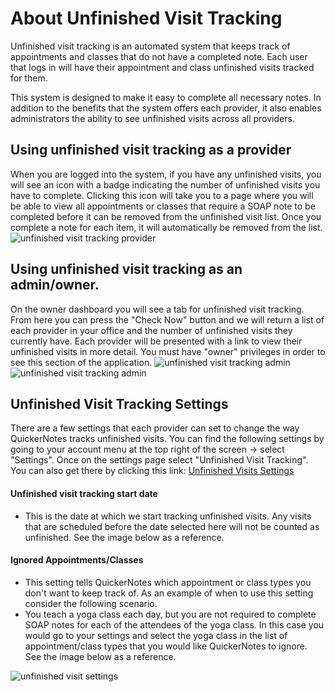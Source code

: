 # About Unfinished Visit Tracking
Unfinished visit tracking is an automated system that keeps track of appointments and 
classes that do not have a completed note. Each user that logs in will
have their appointment and class unfinished visits tracked for them. 

This system is designed to make it easy to complete all necessary notes. In addition to the benefits 
that the system offers each provider, it also enables administrators the ability to see unfinished 
visits across all providers.

## Using unfinished visit tracking as a provider
When you are logged into the system, if you have any unfinished visits, you will see an icon with a badge indicating
the number of unfinished visits you have to complete. Clicking this icon will take you to a page where
you will be able to view all appointments or classes that require a SOAP note to be completed before it can be
removed from the unfinished visit list. Once you complete a note for each item, it will automatically be removed from
the list.
![unfinished visit tracking provider](/images/unfinished-visits/provider-indicator-icon.png "Unfinished visits indicator")

## Using unfinished visit tracking as an admin/owner.
On the owner dashboard you will see a tab for unfinished visit tracking. From here you can press the "Check Now" button
and we will return a list of each provider in your office and the number of unfinished visits they currently have.
Each provider will be presented with a link to view their unfinished visits in more detail. You must have "owner"
privileges in order to see this section of the application.
![unfinished visit tracking admin](/images/unfinished-visits/admin-check-now.png "Check Now Button")
![unfinished visit tracking admin](/images/unfinished-visits/admin-provider-list.png "List of providers with unfinished visits")

## Unfinished Visit Tracking Settings
There are a few settings that each provider can set to change the way QuickerNotes tracks unfinished visits.
You can find the following settings by going to your account menu at the top right of the screen -> select "Settings".
Once on the settings page select "Unfinished Visit Tracking". You can also get there by clicking this link: 
[Unfinished Visits Settings][unfinished-visits-settings]

#### Unfinished visit tracking start date
- This is the date at which we start tracking unfinished visits. Any visits that are scheduled
before the date selected here will not be counted as unfinished. See the image below as a reference.

#### Ignored Appointments/Classes
- This setting tells QuickerNotes which appointment or class types you don't want to keep track of. As an example of
when to use this setting consider the following scenario.
- You teach a yoga class each day, but you are not required to complete SOAP notes for each of the attendees of the 
yoga class. In this case you would go to your settings and select the yoga class in the list of appointment/class types
that you would like QuickerNotes to ignore. See the image below as a reference.

![unfinished visit settings](/images/unfinished-visits/settings.png "Unfinished Visits Settings")

[unfinished-visits-settings]: https://quickernotes.com/settings/unfinished-visits
